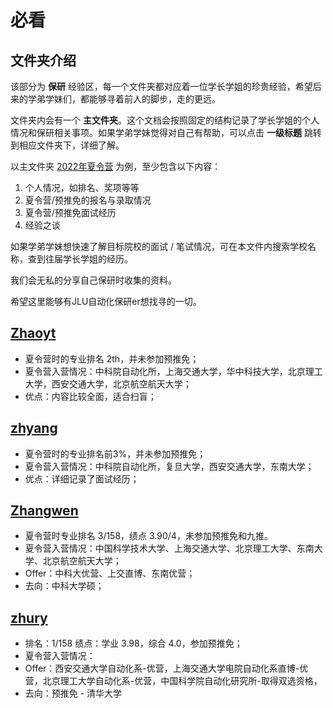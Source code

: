 # 必看
## 文件夹介绍
该部分为 **保研** 经验区，每一个文件夹都对应着一位学长学姐的珍贵经验，希望后来的学弟学妹们，都能够寻着前人的脚步，走的更远。

文件夹内会有一个 **主文件夹**。这个文档会按照固定的结构记录了学长学姐的个人情况和保研相关事项。如果学弟学妹觉得对自己有帮助，可以点击 **一级标题** 跳转到相应文件夹下，详细了解。

以主文件夹 [2022年夏令营](./zhyang/2022年夏令营.md) 为例，至少包含以下内容：
1. 个人情况，如排名、奖项等等
2. 夏令营/预推免的报名与录取情况
3. 夏令营/预推免面试经历
4. 经验之谈

如果学弟学妹想快速了解目标院校的面试 / 笔试情况，可在本文件内搜索学校名称，查到往届学长学姐的经历。

我们会无私的分享自己保研时收集的资料。

希望这里能够有JLU自动化保研er想找寻的一切。

## [Zhaoyt](./Zhaoyt/)
- 夏令营时的专业排名 2th，并未参加预推免；
- 夏令营入营情况：中科院自动化所，上海交通大学，华中科技大学，北京理工大学，西安交通大学，北京航空航天大学；
- 优点：内容比较全面，适合扫盲；

## [zhyang](./zhyang/)
- 夏令营时的专业排名前3%，并未参加预推免；
- 夏令营入营情况：中科院自动化所，复旦大学，西安交通大学，东南大学；
- 优点：详细记录了面试经历；

## [Zhangwen](./Zhangwen/)
- 夏令营时专业排名 3/158，绩点 3.90/4，未参加预推免和九推。
- 夏令营入营情况：中国科学技术大学、上海交通大学、北京理工大学、东南大学、北京航空航天大学；
- Offer：中科大优营、上交直博、东南优营；
- 去向：中科大学硕；

## [zhury](./zhury/)
- 排名：1/158 绩点：学业 3.98，综合 4.0，参加预推免；
- 夏令营入营情况：
- Offer：西安交通大学自动化系-优营，上海交通大学电院自动化系直博-优营，北京理工大学自动化系-优营，中国科学院自动化研究所-取得双选资格，
- 去向：预推免 - 清华大学


